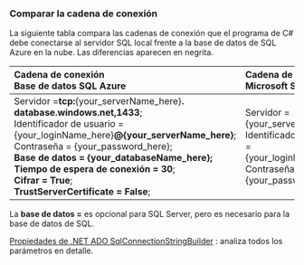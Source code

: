 
<!--
includes/sql-database-include-connection-string-30-compare.md

Latest Freshness check:  2015-09-03 , GeneMi.

## Connection string
-->


### <a name="compare-the-connection-string"></a>Comparar la cadena de conexión


La siguiente tabla compara las cadenas de conexión que el programa de C# debe conectarse al servidor SQL local frente a la base de datos de SQL Azure en la nube. Las diferencias aparecen en negrita.


| Cadena de conexión<br/>Base de datos SQL Azure | Cadena de conexión<br/>Microsoft SQL Server |
| :-- | :-- |
| Servidor =**tcp:**{your_serverName_here}**. database.windows.net,1433**;<br/>Identificador de usuario = {your_loginName_here}**@{your_serverName_here}**;<br/>Contraseña = {your_password_here};<br/>**Base de datos = {your_databaseName_here};**<br/>**Tiempo de espera de conexión = 30**;<br/>**Cifrar = True**;<br/>**TrustServerCertificate = False**; | Servidor = {your_serverName_here};<br/>Identificador de usuario = {your_loginName_here};<br/>Contraseña = {your_password_here}; |


La **base de datos =** es opcional para SQL Server, pero es necesario para la base de datos de SQL.


[Propiedades de .NET ADO SqlConnectionStringBuilder](https://msdn.microsoft.com/library/system.data.sqlclient.sqlconnectionstringbuilder_properties.aspx) : analiza todos los parámetros en detalle.


<!--
These three includes/ files are a sequenced set, but you can pick and choose:

includes/sql-database-include-connection-string-20-portalshots.md
includes/sql-database-include-connection-string-30-compare.md
includes/sql-database-include-connection-string-40-config.md
-->
